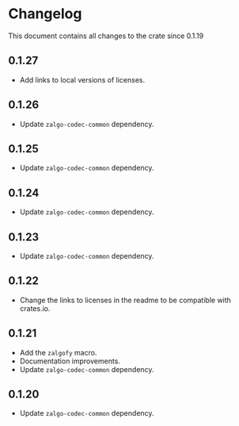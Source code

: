 # Changelog

This document contains all changes to the crate since 0.1.19

## 0.1.27

- Add links to local versions of licenses.

## 0.1.26

- Update `zalgo-codec-common` dependency.

## 0.1.25

- Update `zalgo-codec-common` dependency.

## 0.1.24

- Update `zalgo-codec-common` dependency.

## 0.1.23

- Update `zalgo-codec-common` dependency.

## 0.1.22

- Change the links to licenses in the readme to be compatible with crates.io.

## 0.1.21

- Add the `zalgofy` macro.
- Documentation improvements.
- Update `zalgo-codec-common` dependency.

## 0.1.20

- Update `zalgo-codec-common` dependency.
